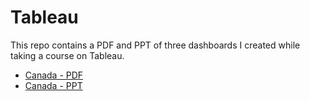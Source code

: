 # Tableau
This repo contains a PDF and PPT of three dashboards I created while taking a course on Tableau.
* [Canada - PDF](https://github.com/richardkang96/Tableau/blob/main/Canada.pdf)
* [Canada - PPT](https://github.com/richardkang96/Tableau/blob/main/Canada.pptx)
